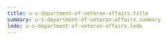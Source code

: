 ```yaml
---
title: u-s-department-of-veteran-affairs.title
summary: u-s-department-of-veteran-affairs.summary
lede: u-s-department-of-veteran-affairs.lede
---
```

